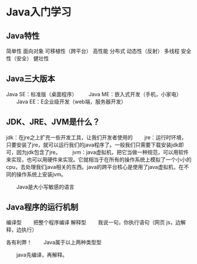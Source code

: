 # Java入门学习

## Java特性
简单性
面向对象
可移植性（跨平台）
高性能
分布式
动态性（反射）
多线程
安全性（安全）
健壮性

## Java三大版本
  Java SE：标准版（桌面程序）
  Java ME：嵌入式开发（手机，小家电）
  Java EE：E企业级开发（web端，服务器开发）


## JDK、JRE、JVM是什么？
jdk：在jre之上扩充一些开发工具，让我们开发者使用的
  jre：运行时环境，只要安装了jre，就可以运行我们的java程序了。一般我们只需要下载安装jdk即可，因为jdk包含了jre。
  jvm：java虚拟机，把它当做一种规范，可以用软件来实现，也可以用硬件来实现。它就相当于在所有的操作系统上模拟了一个小小的cpu，去处理我们java相关的东西。java的跨平台核心是使用了java虚拟机，在不同的操作系统上安装jvm。

  Java是大小写敏感的语言

## Java程序的运行机制 
编译型
  把整个程序编译
解释型
  我说一句，你执行语句（网页 js，边解释，边执行）

各有利弊！
  Java属于以上两种类型型

  java先编译，再解释。
 
